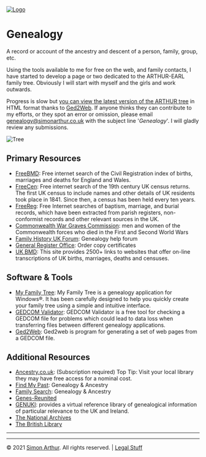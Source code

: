 <script src="https://www.simonarthur.co.uk/includes/scripts/md-page.js"></script>

[![Logo](https://www.simonarthur.co.uk/includes/images/anomis66_jack.png "Keep It Simple, Simon")][home]






Genealogy
=========

A record or account of the ancestry and descent of a person, family, group, etc.

> <script src="https://www.simonarthur.co.uk/includes/scripts/random.quotes.genealogy.js"></script>

Using the tools available to me for free on the web, and family contacts, I have started to develop a page or two dedicated to the ARTHUR-EARL family tree. Obviously I will start with myself and the girls and work outwards.

Progress is slow but [you can view the latest version of the ARTHUR tree](https://www.simonarthur.co.uk/family/tree/surnames.htm) in HTML format thanks to [Ged2Web](http://www.wtoram.co.uk/ged2web/ged2web.htm). If anyone thinks they can contribute to my efforts, or they spot an error or omission, please email <genealogy@simonarthur.co.uk> with the subject line '_Genealogy_'. I will gladly review any submissions.

![Tree](https://www.simonarthur.co.uk/includes/images/tree.png)

## Primary Resources

 + [FreeBMD](https://www.freebmd.org.uk/): Free internet search of the Civil Registration index of births, marriages and deaths for England and Wales.
 + [FreeCen](https://www.freecen.org.uk/): Free internet search of the 19th century UK census returns. The first UK census to include names and other details of UK residents took place in 1841. Since then, a census has been held every ten years.
 + [FreeReg](https://www.freereg.org.uk/): Free Internet searches of baptism, marriage, and burial records, which have been extracted from parish registers, non-conformist records and other relevant sources in the UK.
 + [Commonwealth War Graves Commission](https://www.cwgc.org/): men and women of the Commonwealth forces who died in the First and Second World Wars
 + [Family History UK Forum](https://forum.familyhistory.uk.com/): Genealogy help forum
 + [General Register Office](https://www.gro.gov.uk/gro/content/certificates/): Order copy certificates
 + [UK BMD](https://www.ukbmd.org.uk/): This site provides 2500+ links to websites that offer on-line transcriptions of UK births, marriages, deaths and censuses.



## Software & Tools

 + [My Family Tree](https://chronoplexsoftware.com/products/index.htm): My Family Tree is a genealogy application for Windows®. It has been carefully designed to help you quickly create your family tree using a simple and intuitive interface.
 + [GEDCOM Validator](https://chronoplexsoftware.com/gedcomvalidator/updates/index.php): GEDCOM Validator is a free tool for checking a GEDCOM file for problems which could lead to data loss when transferring files between different genealogy applications.
 + [Ged2Web](http://www.wtoram.co.uk/ged2web/ged2web.htm): Ged2web is program for generating a set of web pages from a GEDCOM file.



## Additional Resources

 + [Ancestry.co.uk](https://www.ancestry.co.uk/): (Subscription required) Top Tip: Visit your local library they may have free access for a nominal cost.
 + [Find My Past](https://www.findmypast.co.uk/): Genealogy & Ancestry
 + [Family Search](https://www.familysearch.org/en/): Genealogy & Ancestry
 + [Genes-Reunited](https://www.genesreunited.co.uk/)
 + [GENUKI](https://www.genuki.org.uk/): provides a virtual reference library of genealogical information of particular relevance to the UK and Ireland.
 + [The National Archives](https://www.nationalarchives.gov.uk/help-with-your-research)
 + [The British Library](https://www.bl.uk/)






------

<ul id="myNavbar" class="columns"></ul>
<script src="https://www.simonarthur.co.uk/includes/scripts/navigation.main.js"></script>

------

&copy; 2021 [Simon Arthur][home].  All rights reserved. | [Legal Stuff][legal]

[home]: <https://www.simonarthur.co.uk/> "Keep It Simple, Simon"
[legal]: <https://www.simonarthur.co.uk/legal.html> "Legal Stuff"